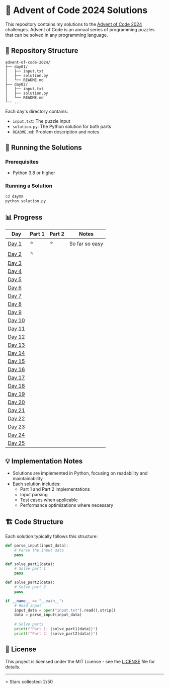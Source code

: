 # 🎄 Advent of Code 2024 Solutions

This repository contains my solutions to the [Advent of Code 2024](https://adventofcode.com/2024) challenges. Advent of Code is an annual series of programming puzzles that can be solved in any programming language.

## 📁 Repository Structure

```
advent-of-code-2024/
├── day01/
│   ├── input.txt
│   ├── solution.py
│   └── README.md
├── day02/
│   ├── input.txt
│   ├── solution.py
│   └── README.md
└── ...
```

Each day's directory contains:
- `input.txt`: The puzzle input
- `solution.py`: The Python solution for both parts
- `README.md`: Problem description and notes

## 🚀 Running the Solutions

### Prerequisites
- Python 3.8 or higher

### Running a Solution
```bash
cd dayXX
python solution.py
```

## 📊 Progress

| Day | Part 1 | Part 2 | Notes |
|-----|---------|---------|-------|
| [Day 1](https://github.com/amanverasia/Advent-Of-Code-2024/blob/main/Day%201/) | ⭐ | ⭐ | So far so easy |
| [Day 2]() | ⭐ |  | |
| [Day 3]() |  |  | |
| [Day 4]() |  |  | |
| [Day 5]() |  |  | |
| [Day 6]() |  |  | |
| [Day 7]() |  |  | |
| [Day 8]() |  |  | |
| [Day 9]() |  |  | |
| [Day 10]() |  |  | |
| [Day 11]() |  |  | |
| [Day 12]() |  |  | |
| [Day 13]() |  |  | |
| [Day 14]() |  |  | |
| [Day 15]() |  |  | |
| [Day 16]() |  |  | |
| [Day 17]() |  |  | |
| [Day 18]() |  |  | |
| [Day 19]() |  |  | |
| [Day 20]() |  |  | |
| [Day 21]() |  |  | |
| [Day 22]() |  |  | |
| [Day 23]() |  |  | |
| [Day 24]() |  |  | |
| [Day 25]() |  |  | |

## 💡 Implementation Notes

- Solutions are implemented in Python, focusing on readability and maintainability
- Each solution includes:
  - Part 1 and Part 2 implementations
  - Input parsing
  - Test cases when applicable
  - Performance optimizations where necessary

## 🏗️ Code Structure

Each solution typically follows this structure:

```python
def parse_input(input_data):
    # Parse the input data
    pass

def solve_part1(data):
    # Solve part 1
    pass

def solve_part2(data):
    # Solve part 2
    pass

if __name__ == "__main__":
    # Read input
    input_data = open("input.txt").read().strip()
    data = parse_input(input_data)
    
    # Solve parts
    print(f"Part 1: {solve_part1(data)}")
    print(f"Part 2: {solve_part2(data)}")
```

## 📝 License

This project is licensed under the MIT License - see the [LICENSE](LICENSE) file for details.

---
⭐ Stars collected: 2/50
